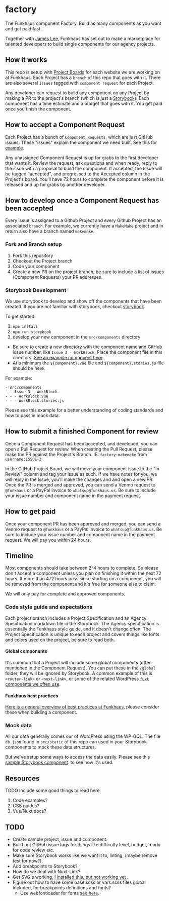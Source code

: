 # factory

The Funkhaus component Factory. Build as many components as you want and get paid fast.

Together with [James Lee](https://github.com/uptownhr), Funkhaus has set out to make a marketplace for talented developers to build single components for our agency projects.

## How it works

This repo is setup with [Project Boards](https://github.com/funkhaus/factory/projects) for each website we are working on at Funkhaus. Each Project has a `branch` of this repo that goes with it. There are also several `Issues` tagged with `component request` for each Project.

Any developer can request to build any component on any Project by making a PR to the project's branch (which is just a [Storybook](https://storybook.js.org/)). Each component has a time estimate and a budget that goes with it. You get paid once you finish the component.

## How to accept a Component Request

Each Project has a bunch of `Component Requests`, which are just GitHub issues. These "issues" explain the component we need built. See this for [example](https://github.com/funkhaus/factory/issues/3).

Any unassigned Component Request is up for grabs to the first developer that wants it. Review the request, ask questions and when ready, reply to the issue with a proposal to build the component. If accepted, the Issue will be tagged "accepted", and progressed to the Accepted column in the Project's board. You'll have 72 hours to complete the component before it is released and up for grabs by another developer.

## How to develop once a Component Request has been accepted

Every issue is assigned to a Github Project and every Github Project has an associated `branch`. For example, we currently have a `MakeMake` project and in return also have a branch named `makemake`.

### Fork and Branch setup

1. Fork this repository
2. Checkout the Project branch
3. Code your component
4. Create a new PR on the project branch, be sure to include a list of issues (Component Requests) your PR addresses.

### Storybook Development

We use storybook to develop and show off the components that have been created. If you are not familiar with storybook, checkout [storybook](https://storybook.js.org/).

To get started:

1. `npm install`
2. `npm run storybook`
3. develop your new component in the `src/components` directory

-   Be sure to create a new directory with the component name and GitHub issue number, like `Issue 3 - WorkBlock`. Place the component file in this directory. [See an example component here](https://github.com/funkhaus/factory/tree/master/src/components/Issue%201%20-%20WorkBlock).
-   At a minimum the `${component}.vue` file and `${component}.stories.js` file should be here.

For example:

```
- src/components
- - Issue 3 - WorkBlock
- - - WorkBlock.vue
- - - WorkBlock.stories.js
```

Please see this example for a better understanding of coding standards and how to pass in mock data.

## How to submit a finished Component for review

Once a Component Request has been accepted, and developed, you can open a Pull Request for review. When creating the Pull Request, please make the PR against the Project's Branch. IE: `factory:makemake` from `username:ISSUE-3`

In the GitHub Project Board, we will move your component issue to the "In Review" column and tag your issue as such. If we have notes for you, we will reply in the Issue, you'll make the changes and and open a new PR. Once the PR is merged and approved, you can send a Venmo request to `@funkhaus` or a PayPal invoice to `whatsup@funkhaus.us`. Be sure to include your issue number and component name in the payment request.

## How to get paid

Once your component PR has been approved and merged, you can send a Venmo request to `@funkhaus` or a PayPal invoice to `whatsup@funkhaus.us`. Be sure to include your issue number and component name in the payment request. We will pay you within 24 hours.

## Timeline

Most components should take between 2-4 hours to complete. So please don't accept a component unless you plan on finishing it within the next 72 hours. If more than 472 hours pass since starting on a component, you will be removed from the component and it's free for someone else to claim.

We will only pay for complete and approved components.

### Code style guide and expectations

Each project branch includes a Project Specification and an Agency Specification markdown file in the Storybook. The Agency specification is essentially the Funkhaus style guide, and it doesn't change often. The Project Specification is unique to each project and covers things like fonts and colors used on the project, be sure to read both.

#### Global components

It's common that a Project will include some global components (often mentioned in the Component Request). You can put these in the `/global` folder, they will be ignored by Storybook. A common example of this is `<router-link>` or `<nuxt-link>`, or some of the related WordPress [`fuxt` components we often use](https://github.com/funkhaus/fuxt/tree/master/components).

#### Funkhaus best practices

[Here is a general overview of best practices at Funkhaus](https://docs.google.com/presentation/d/1xMqvylzoIwpEgwFEpXI8it_HGo7BUGrt8h65E0nvEQo/edit?usp=sharing), please consider these when building a component.

### Mock data

All our data generally comes our of WordPress using the WP-GQL. The file `db.json` found in `src/static` of this repo can used in your Storybook components to mock these data structures.

But we've setup some ways to access the data easily. Please see this [sample Storybook component](https://github.com/funkhaus/factory/tree/master/src/components/Issue%201%20-%20WorkBlock). to see how it's used.

## Resources

TODO Include some good things to read here.

1.  Code examples?
1.  CSS guides?
1.  Vue/Nuxt docs?

## TODO

-   Create sample project, issue and component.
-   Build out GitHub issue tags for things like difficulty level, budget, ready for code review etc.
-   Make sure Storybook works like we want it to, linting, (maybe remove test for now?),
-   Add breakpoints to Storybook?
-   How do we deal with Nuxt-Link?
-   Get SVG's working, [I installed this, but not working yet ](https://github.com/webpack-contrib/svg-inline-loader).
-   Figure out how to have some base.scss or vars.scss files global included, for breakpoints definitions and fonts?
    -   Use webfontloader for fonts [see here](https://github.com/typekit/webfontloader).
